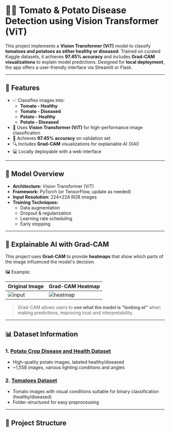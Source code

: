 # 🍅🥔 Tomato & Potato Disease Detection using Vision Transformer (ViT)

This project implements a **Vision Transformer (ViT)** model to classify **tomatoes and potatoes as either healthy or diseased**. Trained on curated Kaggle datasets, it achieves **97.45% accuracy** and includes **Grad-CAM visualizations** to explain model predictions. Designed for **local deployment**, the app offers a user-friendly interface via Streamlit or Flask.

---

## 🚀 Features

- ✅ Classifies images into:
  - **Tomato - Healthy**
  - **Tomato - Diseased**
  - **Potato - Healthy**
  - **Potato - Diseased**
- 🧠 Uses **Vision Transformer (ViT)** for high-performance image classification
- 🎯 Achieves **97.45% accuracy** on validation set
- 🔍 Includes **Grad-CAM** visualizations for explainable AI (XAI)
- 💻 Locally deployable with a web interface

---

## 🧠 Model Overview

- **Architecture:** Vision Transformer (ViT)  
- **Framework:** PyTorch (or TensorFlow, update as needed)  
- **Input Resolution:** 224×224 RGB images  
- **Training Techniques:**  
  - Data augmentation  
  - Dropout & regularization  
  - Learning rate scheduling  
  - Early stopping  

---

## 🔎 Explainable AI with Grad-CAM

This project uses **Grad-CAM** to provide **heatmaps** that show which parts of the image influenced the model's decision.

🖼️ Example:

| Original Image | Grad-CAM Heatmap |
|----------------|------------------|
| ![input](assets/example_input.jpg) | ![heatmap](assets/example_heatmap.jpg) |

> Grad-CAM allows users to **see what the model is "looking at"** when making predictions, improving trust and interpretability.

---

## 📊 Dataset Information

### 1. [Potato Crop Disease and Health Dataset](https://www.kaggle.com/datasets/shuvokumarbasak4004/potato-crop-disease-and-health-dataset)  
- High-quality potato images, labeled healthy/diseased  
- ~1,558 images, various lighting conditions and angles

### 2. [Tomatoes Dataset](https://www.kaggle.com/datasets/enalis/tomatoes-dataset)  
- Tomato images with visual conditions suitable for binary classification (healthy/diseased)  
- Folder-structured for easy preprocessing

---

## 📁 Project Structure

